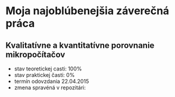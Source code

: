 ﻿# Moja najoblúbenejšia záverečná práca
## Kvalitatívne a kvantitatívne porovnanie mikropočítačov
- stav teoretickej casti: 100%
- stav praktickej časti: 0%
- termín odovzdania 22.04.2015
- zmena spravéná v repozitári:
